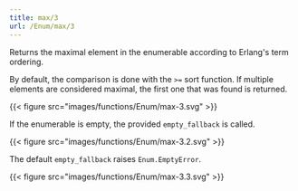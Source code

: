 ```yaml
---
title: max/3
url: /Enum/max/3
---
```


Returns the maximal element in the enumerable according to Erlang's term ordering.

By default, the comparison is done with the `>=` sort function. If multiple elements are considered maximal, the first one that was found is returned.

{{< figure src="images/functions/Enum/max-3.svg" >}}

If the enumerable is empty, the provided `empty_fallback` is called.

{{< figure src="images/functions/Enum/max-3.2.svg" >}}

The default `empty_fallback` raises `Enum.EmptyError`.

{{< figure src="images/functions/Enum/max-3.3.svg" >}}
